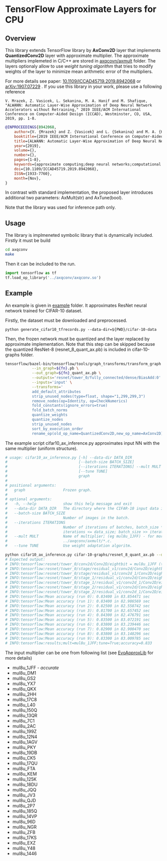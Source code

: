 # TensorFlow Approximate Layers for CPU

## Overview
This library extends TensorFlow library by **AxConv2D** layer that implements **QuantizedConv2D** layer with approximate multiplier. The approximate multipliers implemeted in C/C++ are stored in [axqcovn/axmult](axqconv/axmult) folder. The layers optionaly allow to use *weight tuning algorithm* that tries to modify weights of the layer to minimize mean arithmetic error of the multipliers.

For more details see paper: [10.1109/ICCAD45719.2019.8942068](https://dx.doi.org/10.1109/ICCAD45719.2019.8942068) or [arXiv:1907.07229](https://arxiv.org/abs/1907.07229) . If you use this library in your work, please use a following reference

    V. Mrazek, Z. Vasicek, L. Sekanina, M. A. Hanif and M. Shafique, "ALWANN: Automatic Layer-Wise Approximation of Deep Neural Network Accelerators without Retraining," 2019 IEEE/ACM International Conference on Computer-Aided Design (ICCAD), Westminster, CO, USA, 2019, pp. 1-8.

```bibtex
@INPROCEEDINGS{8942068,
    author={V. {Mrazek} and Z. {Vasicek} and L. {Sekanina} and M. A. {Hanif} and M. {Shafique}},
    booktitle={2019 IEEE/ACM International Conference on Computer-Aided Design (ICCAD)},
    title={ALWANN: Automatic Layer-Wise Approximation of Deep Neural Network Accelerators without Retraining},
    year={2019},
    volume={},
    number={},
    pages={1-8},
    keywords={approximate computing;deep neural networks;computational path;ResNet;CIFAR-10},
    doi={10.1109/ICCAD45719.2019.8942068},
    ISSN={1933-7760},
    month={Nov},
}
```

In contrast with standard implementation, the proposed layer introduces additional two parameters: AxMult(str) and AxTune(bool).

Note that the library was used for inference path only.

## Usage
The library is implmeneted symbolic library that is dynamically included. Firstly it must be build

```bash
cd axqconv
make
```

Then it can be included to the run.

```python
import tensorflow as tf
tf.load_op_library('../axqconv/axqconv.so')
```

## Example
An example is given in [example](example) folder. It approximates ResNet neural network trained for CIFAR-10 dataset.

Firstly, the dataset must be downloaded and preprocessed.

    python generate_cifar10_tfrecords.py --data-dir=${PWD}/cifar-10-data

Then, the frozen network must be quantized and the layer replaced by approximate implementation. Note that this step can be skipped because the quantized ResNet-8  (resnet_8_quant_ax.pb) is included in cifar-10-graphs folder.

```bash
tensorflow/bazel-bin/tensorflow/tools/graph_transforms/transform_graph \
            --in_graph=${fn}.pb \
            --out_graph=${fn}_quant_ax.pb \
            --outputs='resnet/tower_0/fully_connected/dense/BiasAdd:0' \
            --inputs='input' \
            --transforms='
            add_default_attributes
            strip_unused_nodes(type=float, shape="1,299,299,3")
            remove_nodes(op=Identity, op=CheckNumerics)
            fold_constants(ignore_errors=true)
            fold_batch_norms
            quantize_weights
            quantize_nodes
            strip_unused_nodes
            sort_by_execution_order
            rename_op(old_op_name=QuantizedConv2D,new_op_name=AxConv2D)'
```

The example script cifar10_ax_inference.py approximates input NN with the same multiplier (uniform structure). 

```bash
# usage: cifar10_ax_inference.py [-h] --data-dir DATA_DIR
#                                [--batch-size BATCH_SIZE]
#                                [--iterations ITERATIONS] --mult MULT
#                                [--tune TUNE]
#                                graph
# 
# positional arguments:
#   graph                 Frozen graph.
# 
# optional arguments:
#   -h, --help            show this help message and exit
#   --data-dir DATA_DIR   The directory where the CIFAR-10 input data is stored.
#   --batch-size BATCH_SIZE
#                         Number of images in the batch.
#   --iterations ITERATIONS
#                         Number of iterations of batches, batch_size *
#                         iterations <= data_size; batch_size >> iterations.
#   --mult MULT           Name of multiplier; (eg mul8u_1JFF) - for more see
#                         ../axqconv/axmult/*.c.
#   --tune TUNE           Use weight adaptation algoritm.

python cifar10_ax_inference.py cifar-10-graphs/resnet_8_quant_ax.pb --data-dir cifar-10-data/ --tune true --mult mul8u_1JFF
# Expected output:
# INFO:tensorflow:resnet/tower_0/conv2d/Conv2D/eightbit = mul8u_1JFF (tune = True)
# INFO:tensorflow:resnet/tower_0/stage/residual_v1/conv2d/Conv2D/eightbit = mul8u_1JFF (tune = True)
# INFO:tensorflow:resnet/tower_0/stage/residual_v1/conv2d_1/Conv2D/eightbit =  mul8u_1JFF (tune = True)
# INFO:tensorflow:resnet/tower_0/stage_1/residual_v1/conv2d/Conv2D/eightbit =  mul8u_1JFF (tune = True)
# INFO:tensorflow:resnet/tower_0/stage_1/residual_v1/conv2d_1/Conv2D/eightbit = mul8u_1JFF (tune = True)
# INFO:tensorflow:resnet/tower_0/stage_2/residual_v1/conv2d/Conv2D/eightbit =  mul8u_1JFF (tune = True)
# INFO:tensorflow:resnet/tower_0/stage_2/residual_v1/conv2d_1/Conv2D/eightbit = mul8u_1JFF (tune = True)
# INFO:tensorflow:Mean accuracy (run 0): 0.83400 in 83.854471 sec
# INFO:tensorflow:Mean accuracy (run 1): 0.83400 in 82.986569 sec
# INFO:tensorflow:Mean accuracy (run 2): 0.82500 in 82.558742 sec
# INFO:tensorflow:Mean accuracy (run 3): 0.81700 in 82.657452 sec
# INFO:tensorflow:Mean accuracy (run 4): 0.84300 in 82.476791 sec
# INFO:tensorflow:Mean accuracy (run 5): 0.83500 in 83.072191 sec
# INFO:tensorflow:Mean accuracy (run 6): 0.83800 in 83.239446 sec
# INFO:tensorflow:Mean accuracy (run 7): 0.82900 in 82.900470 sec
# INFO:tensorflow:Mean accuracy (run 8): 0.83800 in 83.148296 sec
# INFO:tensorflow:Mean accuracy (run 9): 0.83300 in 83.009785 sec
# INFO:tensorflow:results;mult=mul8u_1JFF;tune=True;accuracy=0.833
```

The input multiplier can be one from following list (see [EvoApproxLib](https://ehw.fit.vutbr.cz/evoapproxlib) for more details)
  *  mul8u_1JFF - *accurate*
  *  mul8u_DM1
  *  mul8u_GS2
  *  mul8u_YX7
  *  mul8u_QKX
  *  mul8u_2HH
  *  mul8u_17C8
  *  mul8u_L40
  *  mul8u_150Q
  *  mul8u_13QR
  *  mul8u_7C1
  *  mul8u_2AC
  *  mul8u_199Z
  *  mul8u_12N4
  *  mul8u_1AGV
  *  mul8u_PKY
  *  mul8u_19DB
  *  mul8u_CK5
  *  mul8u_17QU
  *  mul8u_FTA
  *  mul8u_KEM
  *  mul8u_125K
  *  mul8u_18DU
  *  mul8u_JQQ
  *  mul8u_JV3
  *  mul8u_QJD
  *  mul8u_2P7
  *  mul8u_185Q
  *  mul8u_14VP
  *  mul8u_96D
  *  mul8u_NGR
  *  mul8u_ZFB
  *  mul8u_17KS
  *  mul8u_EXZ
  *  mul8u_Y48
  *  mul8u_1446
